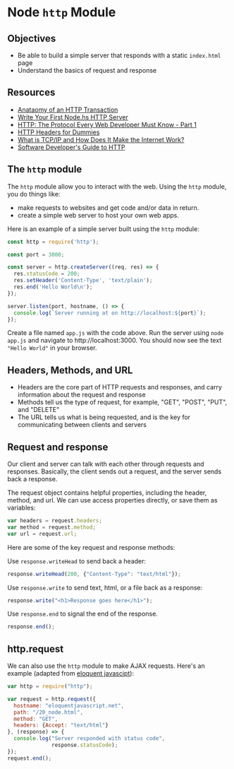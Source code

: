 # Node `http` Module

## Objectives

- Be able to build a simple server that responds with a static `index.html` page
- Understand the basics of request and response

## Resources

- [Anataomy of an HTTP Transaction](https://nodejs.org/en/docs/guides/anatomy-of-an-http-transaction/)
- [Write Your First Node.hs HTTP Server](http://blog.modulus.io/build-your-first-http-server-in-nodejs)
- [HTTP: The Protocol Every Web Developer Must Know - Part 1](http://code.tutsplus.com/tutorials/http-the-protocol-every-web-developer-must-know-part-1--net-31177)
- [HTTP Headers for Dummies](http://code.tutsplus.com/tutorials/http-headers-for-dummies--net-8039)
- [What is TCP/IP and How Does It Make the Internet Work?](http://www.hostingadvice.com/blog/tcpip-make-internet-work/)
- [Software Developer's Guide to HTTP](http://odetocode.com/articles/743.aspx)

## The `http` module

The `http` module allow you to interact with the web. Using the `http` module, you do things like:

- make requests to websites and get code and/or data in return.
- create a simple web server to host your own web apps.

Here is an example of a simple server built using the `http` module:

```js
const http = require('http');

const port = 3000;

const server = http.createServer((req, res) => {
  res.statusCode = 200;
  res.setHeader('Content-Type', 'text/plain');
  res.end('Hello World\n');
});

server.listen(port, hostname, () => {
  console.log(`Server running at on http://localhost:${port}`);
});
```

Create a file named `app.js` with the code above. Run the server using `node app.js` and navigate to http://localhost:3000. You should now see the text `"Hello World"` in your browser.

## Headers, Methods, and URL

- Headers are the core part of HTTP requests and responses, and carry information about the request and response
- Methods tell us the type of request, for example, "GET", "POST", "PUT", and "DELETE"
- The URL tells us what is being requested, and is the key for communicating between clients and servers

## Request and response

Our client and server can talk with each other through requests and responses. Basically, the client sends out a request, and the server sends back a response.

The request object contains helpful properties, including the header, method, and url. We can use access properties directly, or save them as variables:

```js
var headers = request.headers;
var method = request.method;
var url = request.url;
```

Here are some of the key request and response methods:

Use `response.writeHead` to send back a header:

```js
response.writeHead(200, {"Content-Type": "text/html"});
```

Use `response.write` to send text, html, or a file back as a response:

```js
response.write("<h1>Response goes here</h1>");
```

Use `response.end` to signal the end of the response.

```js
response.end();
```

## http.request

We can also use the `http` module to make AJAX requests. Here's an example (adapted from [eloquent javascipt](http://eloquentjavascript.net/20_node.html#h_3O5dGIJE9F)):

```js
var http = require("http");

var request = http.request({
  hostname: "eloquentjavascript.net",
  path: "/20_node.html",
  method: "GET",
  headers: {Accept: "text/html"}
}, (response) => {
  console.log("Server responded with status code",
              response.statusCode);
});
request.end();
```